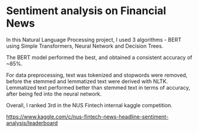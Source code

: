 # Sentiment analysis on Financial News

In this Natural Language Processing project, I used 3 algorithms - BERT using Simple Transformers, Neural Network and Decision Trees. 

The BERT model performed the best, and obtained a consistent accuracy of ~85%. 

For data preprocessing, text was tokenized and stopwords were removed, before the stemmed and lemmatized text were derived with NLTK. Lemmatized text performed better than stemmed text in terms of accuracy, after being fed into the neural network. 

Overall, I ranked 3rd in the NUS Fintech internal kaggle competition. 

https://www.kaggle.com/c/nus-fintech-news-headline-sentiment-analysis/leaderboard
